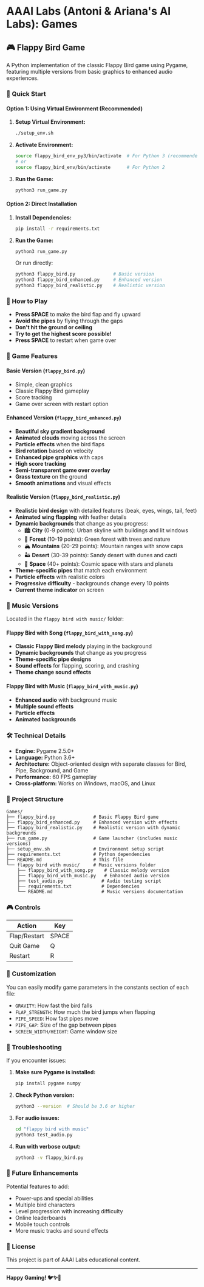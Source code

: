 # AAAI Labs (Antoni & Ariana's AI Labs): Games

## 🎮 Flappy Bird Game

A Python implementation of the classic Flappy Bird game using Pygame, featuring multiple versions from basic graphics to enhanced audio experiences.

### 🚀 Quick Start

#### Option 1: Using Virtual Environment (Recommended)
1. **Setup Virtual Environment:**
   ```bash
   ./setup_env.sh
   ```
   
2. **Activate Environment:**
   ```bash
   source flappy_bird_env_py3/bin/activate  # For Python 3 (recommended)
   # or
   source flappy_bird_env/bin/activate      # For Python 2
   ```

3. **Run the Game:**
   ```bash
   python3 run_game.py
   ```

#### Option 2: Direct Installation
1. **Install Dependencies:**
   ```bash
   pip install -r requirements.txt
   ```

2. **Run the Game:**
   ```bash
   python3 run_game.py
   ```
   
   Or run directly:
   ```bash
   python3 flappy_bird.py              # Basic version
   python3 flappy_bird_enhanced.py     # Enhanced version
   python3 flappy_bird_realistic.py    # Realistic version
   ```

### 🎯 How to Play

- **Press SPACE** to make the bird flap and fly upward
- **Avoid the pipes** by flying through the gaps
- **Don't hit the ground or ceiling**
- **Try to get the highest score possible!**
- **Press SPACE** to restart when game over

### 🎨 Game Features

#### Basic Version (`flappy_bird.py`)
- Simple, clean graphics
- Classic Flappy Bird gameplay
- Score tracking
- Game over screen with restart option

#### Enhanced Version (`flappy_bird_enhanced.py`)
- **Beautiful sky gradient background**
- **Animated clouds** moving across the screen
- **Particle effects** when the bird flaps
- **Bird rotation** based on velocity
- **Enhanced pipe graphics** with caps
- **High score tracking**
- **Semi-transparent game over overlay**
- **Grass texture** on the ground
- **Smooth animations** and visual effects

#### Realistic Version (`flappy_bird_realistic.py`)
- **Realistic bird design** with detailed features (beak, eyes, wings, tail, feet)
- **Animated wing flapping** with feather details
- **Dynamic backgrounds** that change as you progress:
  - 🏙️ **City** (0-9 points): Urban skyline with buildings and lit windows
  - 🌲 **Forest** (10-19 points): Green forest with trees and nature
  - 🏔️ **Mountains** (20-29 points): Mountain ranges with snow caps
  - 🏜️ **Desert** (30-39 points): Sandy desert with dunes and cacti
  - 🚀 **Space** (40+ points): Cosmic space with stars and planets
- **Theme-specific pipes** that match each environment
- **Particle effects** with realistic colors
- **Progressive difficulty** - backgrounds change every 10 points
- **Current theme indicator** on screen

### 🎵 Music Versions

Located in the `flappy bird with music/` folder:

#### Flappy Bird with Song (`flappy_bird_with_song.py`)
- **Classic Flappy Bird melody** playing in the background
- **Dynamic backgrounds** that change as you progress
- **Theme-specific pipe designs**
- **Sound effects** for flapping, scoring, and crashing
- **Theme change sound effects**

#### Flappy Bird with Music (`flappy_bird_with_music.py`)
- **Enhanced audio** with background music
- **Multiple sound effects**
- **Particle effects**
- **Animated backgrounds**

### 🛠️ Technical Details

- **Engine:** Pygame 2.5.0+
- **Language:** Python 3.6+
- **Architecture:** Object-oriented design with separate classes for Bird, Pipe, Background, and Game
- **Performance:** 60 FPS gameplay
- **Cross-platform:** Works on Windows, macOS, and Linux

### 📁 Project Structure

```
Games/
├── flappy_bird.py              # Basic Flappy Bird game
├── flappy_bird_enhanced.py     # Enhanced version with effects
├── flappy_bird_realistic.py    # Realistic version with dynamic backgrounds
├── run_game.py                 # Game launcher (includes music versions)
├── setup_env.sh                # Environment setup script
├── requirements.txt            # Python dependencies
├── README.md                   # This file
└── flappy bird with music/     # Music versions folder
    ├── flappy_bird_with_song.py    # Classic melody version
    ├── flappy_bird_with_music.py   # Enhanced audio version
    ├── test_audio.py              # Audio testing script
    ├── requirements.txt           # Dependencies
    └── README.md                  # Music versions documentation
```

### 🎮 Controls

| Action | Key |
|--------|-----|
| Flap/Restart | SPACE |
| Quit Game | Q |
| Restart | R |

### 🔧 Customization

You can easily modify game parameters in the constants section of each file:

- `GRAVITY`: How fast the bird falls
- `FLAP_STRENGTH`: How much the bird jumps when flapping
- `PIPE_SPEED`: How fast pipes move
- `PIPE_GAP`: Size of the gap between pipes
- `SCREEN_WIDTH/HEIGHT`: Game window size

### 🐛 Troubleshooting

If you encounter issues:

1. **Make sure Pygame is installed:**
   ```bash
   pip install pygame numpy
   ```

2. **Check Python version:**
   ```bash
   python3 --version  # Should be 3.6 or higher
   ```

3. **For audio issues:**
   ```bash
   cd "flappy bird with music"
   python3 test_audio.py
   ```

4. **Run with verbose output:**
   ```bash
   python3 -v flappy_bird.py
   ```

### 🎯 Future Enhancements

Potential features to add:
- Power-ups and special abilities
- Multiple bird characters
- Level progression with increasing difficulty
- Online leaderboards
- Mobile touch controls
- More music tracks and sound effects

### 📝 License

This project is part of AAAI Labs educational content.

---

**Happy Gaming! 🐦✨🎵**
